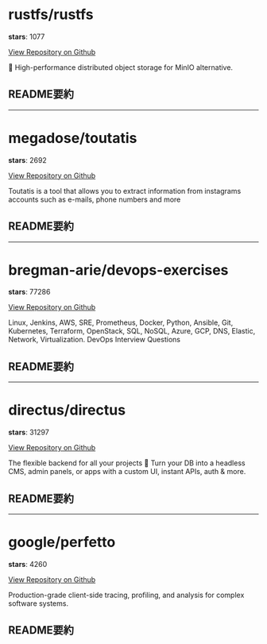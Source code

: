 
# rustfs/rustfs

**stars**: 1077

[View Repository on Github](https://github.com/rustfs/rustfs)

🚀 High-performance distributed object storage for MinIO alternative.

## README要約


---

# megadose/toutatis

**stars**: 2692

[View Repository on Github](https://github.com/megadose/toutatis)

Toutatis is a tool that allows you to extract information from instagrams accounts such as e-mails, phone numbers and more

## README要約


---

# bregman-arie/devops-exercises

**stars**: 77286

[View Repository on Github](https://github.com/bregman-arie/devops-exercises)

Linux, Jenkins, AWS, SRE, Prometheus, Docker, Python, Ansible, Git, Kubernetes, Terraform, OpenStack, SQL, NoSQL, Azure, GCP, DNS, Elastic, Network, Virtualization. DevOps Interview Questions

## README要約


---

# directus/directus

**stars**: 31297

[View Repository on Github](https://github.com/directus/directus)

The flexible backend for all your projects 🐰 Turn your DB into a headless CMS, admin panels, or apps with a custom UI, instant APIs, auth & more.

## README要約


---

# google/perfetto

**stars**: 4260

[View Repository on Github](https://github.com/google/perfetto)

Production-grade client-side tracing, profiling, and analysis for complex software systems.

## README要約


